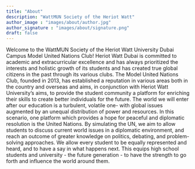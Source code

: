 ```yaml
---
title: "About"
description: "WattMUN Society of the Heriot Watt"
author_image : "images/about/author.jpg"
author_signature : "images/about/signature.png"
draft: false
---
```


Welcome to the WattMUN Society of the Heriot Watt University Dubai Campus Model United Nations Club! Heriot Watt Dubai is committed to academic and extracurricular excellence and has always prioritized the interests and holistic growth of its students and has created true global citizens in the past through its various clubs. The Model United Nations Club, founded in 2013, has established a reputation in various areas both in the country and overseas and aims, in conjunction with Heriot Watt University’s aims, to provide the student community a platform for enriching their skills to create better individuals for the future. The world we will enter after our education is a turbulent, volatile one- with global issues augmented by an unequal distribution of power and resources. In this scenario, one platform which provides a hope for peaceful and diplomatic resolution is the United Nations. By simulating the UN, we aim to allow students to discuss current world issues in a diplomatic environment, and reach an outcome of greater knowledge on politics, debating, and problem-solving approaches. We allow every student to be equally represented and heard, and to have a say in what happens next. This equips high school students and university - the future generation - to have the strength to go forth and influence the world around them.
